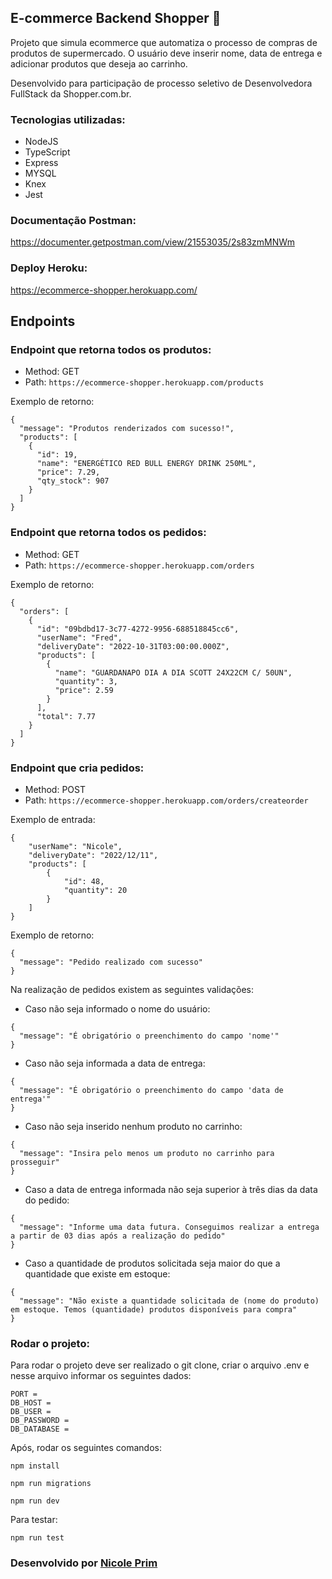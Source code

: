 ## E-commerce Backend Shopper 🛒

Projeto que simula ecommerce que automatiza o processo de compras de produtos de supermercado. O usuário deve inserir nome, data de entrega e adicionar produtos que deseja ao carrinho. 

Desenvolvido para participação de processo seletivo de Desenvolvedora FullStack da Shopper.com.br.

### Tecnologias utilizadas:

- NodeJS
- TypeScript
- Express
- MYSQL
- Knex
- Jest

### Documentação Postman:
https://documenter.getpostman.com/view/21553035/2s83zmMNWm

### Deploy Heroku:
https://ecommerce-shopper.herokuapp.com/

## Endpoints

### Endpoint que retorna todos os produtos:
- Method: GET
- Path: `https://ecommerce-shopper.herokuapp.com/products`

Exemplo de retorno:
```
{
  "message": "Produtos renderizados com sucesso!",
  "products": [
    {
      "id": 19,
      "name": "ENERGÉTICO RED BULL ENERGY DRINK 250ML",
      "price": 7.29,
      "qty_stock": 907
    }
  ]
}
```

### Endpoint que retorna todos os pedidos:
- Method: GET
- Path: `https://ecommerce-shopper.herokuapp.com/orders`

Exemplo de retorno:
```
{
  "orders": [
    {
      "id": "09bdbd17-3c77-4272-9956-688518845cc6",
      "userName": "Fred",
      "deliveryDate": "2022-10-31T03:00:00.000Z",
      "products": [
        {
          "name": "GUARDANAPO DIA A DIA SCOTT 24X22CM C/ 50UN",
          "quantity": 3,
          "price": 2.59
        }
      ],
      "total": 7.77
    }
  ]
}
```

### Endpoint que cria pedidos:
- Method: POST
- Path: `https://ecommerce-shopper.herokuapp.com/orders/createorder`

Exemplo de entrada:
```
{
    "userName": "Nicole",
    "deliveryDate": "2022/12/11",
    "products": [
        {
            "id": 48,
            "quantity": 20
        }
    ]
}
```
Exemplo de retorno:
```
{
  "message": "Pedido realizado com sucesso"
}
```
Na realização de pedidos existem as seguintes validações:
- Caso não seja informado o nome do usuário:
```
{
  "message": "É obrigatório o preenchimento do campo 'nome'"
}
```
- Caso não seja informada a data de entrega:
```
{
  "message": "É obrigatório o preenchimento do campo 'data de entrega'"
}
```
- Caso não seja inserido nenhum produto no carrinho:
```
{
  "message": "Insira pelo menos um produto no carrinho para prosseguir"
}
```
- Caso a data de entrega informada não seja superior à três dias da data do pedido:
```
{
  "message": "Informe uma data futura. Conseguimos realizar a entrega a partir de 03 dias após a realização do pedido"
}
```
- Caso a quantidade de produtos solicitada seja maior do que a quantidade que existe em estoque:
```
{
  "message": "Não existe a quantidade solicitada de (nome do produto) em estoque. Temos (quantidade) produtos disponíveis para compra"
}
```

### Rodar o projeto:
Para rodar o projeto deve ser realizado o git clone, criar o arquivo .env e nesse arquivo informar os seguintes dados:
```
PORT =
DB_HOST =
DB_USER =
DB_PASSWORD =
DB_DATABASE =
```
Após, rodar os seguintes comandos:
```
npm install 
```
```
npm run migrations
```
```
npm run dev
```
Para testar:
```
npm run test
```

### Desenvolvido por <a href="https://www.linkedin.com/in/nicole-prim-478b6822b/"> Nicole Prim </a>
